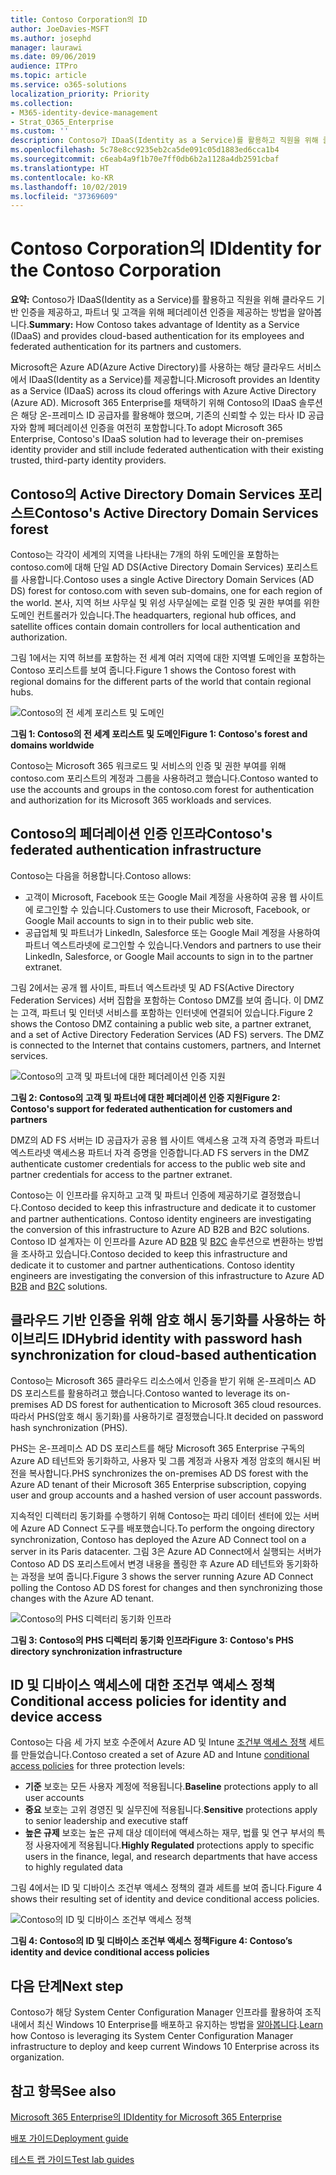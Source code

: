 ```yaml
---
title: Contoso Corporation의 ID
author: JoeDavies-MSFT
ms.author: josephd
manager: laurawi
ms.date: 09/06/2019
audience: ITPro
ms.topic: article
ms.service: o365-solutions
localization_priority: Priority
ms.collection:
- M365-identity-device-management
- Strat_O365_Enterprise
ms.custom: ''
description: Contoso가 IDaaS(Identity as a Service)를 활용하고 직원을 위해 클라우드 기반 인증을 제공하고, 파트너 및 고객을 위해 페더레이션 인증을 제공하는 방법을 알아봅니다.
ms.openlocfilehash: 5c78e8cc9235eb2ca5de091c05d1883ed6cca1b4
ms.sourcegitcommit: c6eab4a9f1b70e7ff0db6b2a1128a4db2591cbaf
ms.translationtype: HT
ms.contentlocale: ko-KR
ms.lasthandoff: 10/02/2019
ms.locfileid: "37369609"
---
```

# <a name="identity-for-the-contoso-corporation"></a><span data-ttu-id="2a0e1-103">Contoso Corporation의 ID</span><span class="sxs-lookup"><span data-stu-id="2a0e1-103">Identity for the Contoso Corporation</span></span>

<span data-ttu-id="2a0e1-104">**요약:** Contoso가 IDaaS(Identity as a Service)를 활용하고 직원을 위해 클라우드 기반 인증을 제공하고, 파트너 및 고객을 위해 페더레이션 인증을 제공하는 방법을 알아봅니다.</span><span class="sxs-lookup"><span data-stu-id="2a0e1-104">**Summary:** How Contoso takes advantage of Identity as a Service (IDaaS) and provides cloud-based authentication for its employees and federated authentication for its partners and customers.</span></span>

<span data-ttu-id="2a0e1-105">Microsoft은 Azure AD(Azure Active Directory)를 사용하는 해당 클라우드 서비스에서 IDaaS(Identity as a Service)를 제공합니다.</span><span class="sxs-lookup"><span data-stu-id="2a0e1-105">Microsoft provides an Identity as a Service (IDaaS) across its cloud offerings with Azure Active Directory (Azure AD).</span></span> <span data-ttu-id="2a0e1-106">Microsoft 365 Enterprise를 채택하기 위해 Contoso의 IDaaS 솔루션은 해당 온-프레미스 ID 공급자를 활용해야 했으며, 기존의 신뢰할 수 있는 타사 ID 공급자와 함께 페더레이션 인증을 여전히 포함합니다.</span><span class="sxs-lookup"><span data-stu-id="2a0e1-106">To adopt Microsoft 365 Enterprise, Contoso's IDaaS solution had to leverage their on-premises identity provider and still include federated authentication with their existing trusted, third-party identity providers.</span></span>

## <a name="contosos-active-directory-domain-services-forest"></a><span data-ttu-id="2a0e1-107">Contoso의 Active Directory Domain Services 포리스트</span><span class="sxs-lookup"><span data-stu-id="2a0e1-107">Contoso's Active Directory Domain Services forest</span></span>

<span data-ttu-id="2a0e1-108">Contoso는 각각이 세계의 지역을 나타내는 7개의 하위 도메인을 포함하는 contoso.com에 대해 단일 AD DS(Active Directory Domain Services) 포리스트를 사용합니다.</span><span class="sxs-lookup"><span data-stu-id="2a0e1-108">Contoso uses a single Active Directory Domain Services (AD DS) forest for contoso.com with seven sub-domains, one for each region of the world.</span></span> <span data-ttu-id="2a0e1-109">본사, 지역 허브 사무실 및 위성 사무실에는 로컬 인증 및 권한 부여를 위한 도메인 컨트롤러가 있습니다.</span><span class="sxs-lookup"><span data-stu-id="2a0e1-109">The headquarters, regional hub offices, and satellite offices contain domain controllers for local authentication and authorization.</span></span>

<span data-ttu-id="2a0e1-110">그림 1에서는 지역 허브를 포함하는 전 세계 여러 지역에 대한 지역별 도메인을 포함하는 Contoso 포리스트를 보여 줍니다.</span><span class="sxs-lookup"><span data-stu-id="2a0e1-110">Figure 1 shows the Contoso forest with regional domains for the different parts of the world that contain regional hubs.</span></span>

![Contoso의 전 세계 포리스트 및 도메인](./media/contoso-identity/contoso-identity-fig1.png)
 
<span data-ttu-id="2a0e1-112">**그림 1: Contoso의 전 세계 포리스트 및 도메인**</span><span class="sxs-lookup"><span data-stu-id="2a0e1-112">**Figure 1: Contoso's forest and domains worldwide**</span></span>

<span data-ttu-id="2a0e1-113">Contoso는 Microsoft 365 워크로드 및 서비스의 인증 및 권한 부여를 위해 contoso.com 포리스트의 계정과 그룹을 사용하려고 했습니다.</span><span class="sxs-lookup"><span data-stu-id="2a0e1-113">Contoso wanted to use the accounts and groups in the contoso.com forest for authentication and authorization for its Microsoft 365 workloads and services.</span></span>

## <a name="contosos-federated-authentication-infrastructure"></a><span data-ttu-id="2a0e1-114">Contoso의 페더레이션 인증 인프라</span><span class="sxs-lookup"><span data-stu-id="2a0e1-114">Contoso's federated authentication infrastructure</span></span>

<span data-ttu-id="2a0e1-115">Contoso는 다음을 허용합니다.</span><span class="sxs-lookup"><span data-stu-id="2a0e1-115">Contoso allows:</span></span>

- <span data-ttu-id="2a0e1-116">고객이 Microsoft, Facebook 또는 Google Mail 계정을 사용하여 공용 웹 사이트에 로그인할 수 있습니다.</span><span class="sxs-lookup"><span data-stu-id="2a0e1-116">Customers to use their Microsoft, Facebook, or Google Mail accounts to sign in to their public web site.</span></span>
- <span data-ttu-id="2a0e1-117">공급업체 및 파트너가 LinkedIn, Salesforce 또는 Google Mail 계정을 사용하여 파트너 엑스트라넷에 로그인할 수 있습니다.</span><span class="sxs-lookup"><span data-stu-id="2a0e1-117">Vendors and partners to use their LinkedIn, Salesforce, or Google Mail accounts to sign in to the partner extranet.</span></span>

<span data-ttu-id="2a0e1-p103">그림 2에서는 공개 웹 사이트, 파트너 엑스트라넷 및 AD FS(Active Directory Federation Services) 서버 집합을 포함하는 Contoso DMZ를 보여 줍니다. 이 DMZ는 고객, 파트너 및 인터넷 서비스를 포함하는 인터넷에 연결되어 있습니다.</span><span class="sxs-lookup"><span data-stu-id="2a0e1-p103">Figure 2 shows the Contoso DMZ containing a public web site, a partner extranet, and a set of Active Directory Federation Services (AD FS) servers. The DMZ is connected to the Internet that contains customers, partners, and Internet services.</span></span>

![Contoso의 고객 및 파트너에 대한 페더레이션 인증 지원](./media/contoso-identity/contoso-identity-fig2.png)

<span data-ttu-id="2a0e1-121">**그림 2: Contoso의 고객 및 파트너에 대한 페더레이션 인증 지원**</span><span class="sxs-lookup"><span data-stu-id="2a0e1-121">**Figure 2: Contoso's support for federated authentication for customers and partners**</span></span>
 
<span data-ttu-id="2a0e1-122">DMZ의 AD FS 서버는 ID 공급자가 공용 웹 사이트 액세스용 고객 자격 증명과 파트너 엑스트라넷 액세스용 파트너 자격 증명을 인증합니다.</span><span class="sxs-lookup"><span data-stu-id="2a0e1-122">AD FS servers in the DMZ authenticate customer credentials for access to the public web site and partner credentials for access to the partner extranet.</span></span>

<span data-ttu-id="2a0e1-123">Contoso는 이 인프라를 유지하고 고객 및 파트너 인증에 제공하기로 결정했습니다.</span><span class="sxs-lookup"><span data-stu-id="2a0e1-123">Contoso decided to keep this infrastructure and dedicate it to customer and partner authentications. Contoso identity engineers are investigating the conversion of this infrastructure to Azure AD B2B and B2C solutions.</span></span> <span data-ttu-id="2a0e1-124">Contoso ID 설계자는 이 인프라를 Azure AD [B2B](https://docs.microsoft.com/azure/active-directory/b2b/hybrid-organizations) 및 [B2C](https://docs.microsoft.com/azure/active-directory-b2c/solution-articles) 솔루션으로 변환하는 방법을 조사하고 있습니다.</span><span class="sxs-lookup"><span data-stu-id="2a0e1-124">Contoso decided to keep this infrastructure and dedicate it to customer and partner authentications. Contoso identity engineers are investigating the conversion of this infrastructure to Azure AD [B2B](https://docs.microsoft.com/azure/active-directory/b2b/hybrid-organizations) and [B2C](https://docs.microsoft.com/azure/active-directory-b2c/solution-articles) solutions.</span></span>

## <a name="hybrid-identity-with-password-hash-synchronization-for-cloud-based-authentication"></a><span data-ttu-id="2a0e1-125">클라우드 기반 인증을 위해 암호 해시 동기화를 사용하는 하이브리드 ID</span><span class="sxs-lookup"><span data-stu-id="2a0e1-125">Hybrid identity with password hash synchronization for cloud-based authentication</span></span>

<span data-ttu-id="2a0e1-126">Contoso는 Microsoft 365 클라우드 리소스에서 인증을 받기 위해 온-프레미스 AD DS 포리스트를 활용하려고 했습니다.</span><span class="sxs-lookup"><span data-stu-id="2a0e1-126">Contoso wanted to leverage its on-premises AD DS forest for authentication to Microsoft 365 cloud resources.</span></span> <span data-ttu-id="2a0e1-127">따라서 PHS(암호 해시 동기화)를 사용하기로 결정했습니다.</span><span class="sxs-lookup"><span data-stu-id="2a0e1-127">It decided on password hash synchronization (PHS).</span></span>

<span data-ttu-id="2a0e1-128">PHS는 온-프레미스 AD DS 포리스트를 해당 Microsoft 365 Enterprise 구독의 Azure AD 테넌트와 동기화하고, 사용자 및 그룹 계정과 사용자 계정 암호의 해시된 버전을 복사합니다.</span><span class="sxs-lookup"><span data-stu-id="2a0e1-128">PHS synchronizes the on-premises AD DS forest with the Azure AD tenant of their Microsoft 365 Enterprise subscription, copying user and group accounts and a hashed version of user account passwords.</span></span> 

<span data-ttu-id="2a0e1-129">지속적인 디렉터리 동기화를 수행하기 위해 Contoso는 파리 데이터 센터에 있는 서버에 Azure AD Connect 도구를 배포했습니다.</span><span class="sxs-lookup"><span data-stu-id="2a0e1-129">To perform the ongoing directory synchronization, Contoso has deployed the Azure AD Connect tool on a server in its Paris datacenter.</span></span> <span data-ttu-id="2a0e1-130">그림 3은 Azure AD Connect에서 실행되는 서버가 Contoso AD DS 포리스트에서 변경 내용을 폴링한 후 Azure AD 테넌트와 동기화하는 과정을 보여 줍니다.</span><span class="sxs-lookup"><span data-stu-id="2a0e1-130">Figure 3 shows the server running Azure AD Connect polling the Contoso AD DS forest for changes and then synchronizing those changes with the Azure AD tenant.</span></span>

![Contoso의 PHS 디렉터리 동기화 인프라](./media/contoso-identity/contoso-identity-fig4.png)
 
<span data-ttu-id="2a0e1-132">**그림 3: Contoso의 PHS 디렉터리 동기화 인프라**</span><span class="sxs-lookup"><span data-stu-id="2a0e1-132">**Figure 3: Contoso's PHS directory synchronization infrastructure**</span></span>


## <a name="conditional-access-policies-for-identity-and-device-access"></a><span data-ttu-id="2a0e1-133">ID 및 디바이스 액세스에 대한 조건부 액세스 정책</span><span class="sxs-lookup"><span data-stu-id="2a0e1-133">Conditional access policies for identity and device access</span></span>

<span data-ttu-id="2a0e1-134">Contoso는 다음 세 가지 보호 수준에서 Azure AD 및 Intune [조건부 액세스 정책](identity-access-policies.md) 세트를 만들었습니다.</span><span class="sxs-lookup"><span data-stu-id="2a0e1-134">Contoso created a set of Azure AD and Intune [conditional access policies](identity-access-policies.md) for three protection levels:</span></span>

- <span data-ttu-id="2a0e1-135">**기준** 보호는 모든 사용자 계정에 적용됩니다.</span><span class="sxs-lookup"><span data-stu-id="2a0e1-135">**Baseline** protections apply to all user accounts</span></span>
- <span data-ttu-id="2a0e1-136">**중요** 보호는 고위 경영진 및 실무진에 적용됩니다.</span><span class="sxs-lookup"><span data-stu-id="2a0e1-136">**Sensitive** protections apply to senior leadership and executive staff</span></span>
- <span data-ttu-id="2a0e1-137">**높은 규제** 보호는 높은 규제 대상 데이터에 액세스하는 재무, 법률 및 연구 부서의 특정 사용자에게 적용됩니다.</span><span class="sxs-lookup"><span data-stu-id="2a0e1-137">**Highly Regulated** protections apply to specific users in the finance, legal, and research departments that have access to highly regulated data</span></span>

<span data-ttu-id="2a0e1-138">그림 4에서는 ID 및 디바이스 조건부 액세스 정책의 결과 세트를 보여 줍니다.</span><span class="sxs-lookup"><span data-stu-id="2a0e1-138">Figure 4 shows their resulting set of identity and device conditional access policies.</span></span>

![Contoso의 ID 및 디바이스 조건부 액세스 정책](./media/contoso-identity/contoso-identity-fig5.png)
 
<span data-ttu-id="2a0e1-140">**그림 4: Contoso의 ID 및 디바이스 조건부 액세스 정책**</span><span class="sxs-lookup"><span data-stu-id="2a0e1-140">**Figure 4: Contoso’s identity and device conditional access policies**</span></span>

## <a name="next-step"></a><span data-ttu-id="2a0e1-141">다음 단계</span><span class="sxs-lookup"><span data-stu-id="2a0e1-141">Next step</span></span>

<span data-ttu-id="2a0e1-142">Contoso가 해당 System Center Configuration Manager 인프라를 활용하여 조직 내에서 최신 Windows 10 Enterprise를 배포하고 유지하는 방법을 [알아봅니다](contoso-win10.md).</span><span class="sxs-lookup"><span data-stu-id="2a0e1-142">[Learn](contoso-win10.md) how Contoso is leveraging its System Center Configuration Manager infrastructure to deploy and keep current Windows 10 Enterprise across its organization.</span></span>

## <a name="see-also"></a><span data-ttu-id="2a0e1-143">참고 항목</span><span class="sxs-lookup"><span data-stu-id="2a0e1-143">See also</span></span>

[<span data-ttu-id="2a0e1-144">Microsoft 365 Enterprise의 ID</span><span class="sxs-lookup"><span data-stu-id="2a0e1-144">Identity for Microsoft 365 Enterprise</span></span>](identity-infrastructure.md)

[<span data-ttu-id="2a0e1-145">배포 가이드</span><span class="sxs-lookup"><span data-stu-id="2a0e1-145">Deployment guide</span></span>](deploy-microsoft-365-enterprise.md)

[<span data-ttu-id="2a0e1-146">테스트 랩 가이드</span><span class="sxs-lookup"><span data-stu-id="2a0e1-146">Test lab guides</span></span>](m365-enterprise-test-lab-guides.md)
